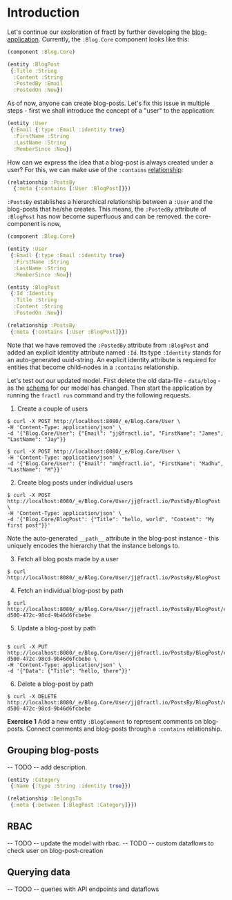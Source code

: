 # Introduction

Let's continue our exploration of fractl by further developing the [blog-application](../quick-start.md). Currently, the
`:Blog.Core` component looks like this:

```clojure
(component :Blog.Core)

(entity :BlogPost
 {:Title :String
  :Content :String
  :PostedBy :Email
  :PostedOn :Now})
```

As of now, anyone can create blog-posts. Let's fix this issue in multiple steps - first we shall introduce the concept
of a "user" to the application:

```clojure
(entity :User
 {:Email {:type :Email :identity true}
  :FirstName :String
  :LastName :String
  :MemberSince :Now})
```

How can we express the idea that a blog-post is always created under a user? For this, we can make use of the
`:contains` [relationship](language/data-model/relationship.md):

```clojure
(relationship :PostsBy
  {:meta {:contains [:User :BlogPost]}})
```

`:PostsBy` establishes a hierarchical relationship between a `:User` and the blog-posts that he/she creates. This means,
the `:PostedBy` attribute of `:BlogPost` has now become superfluous and can be removed. the core-component is now,

```clojure
(component :Blog.Core)

(entity :User
 {:Email {:type :Email :identity true}
  :FirstName :String
  :LastName :String
  :MemberSince :Now})

(entity :BlogPost
 {:Id :Identity
  :Title :String
  :Content :String
  :PostedOn :Now})

(relationship :PostsBy
 {:meta {:contains [:User :BlogPost]}})

```
Note that we have removed the `:PostedBy` attribute from `:BlogPost` and added an explicit identity attribute named `:Id`.
Its type `:Identity` stands for an auto-generated uuid-string. An explicit identity attribute is required for entities that
become child-nodes in a `:contains` relationship.

Let's test out our updated model. First delete the old data-file - `data/blog` - as the [schema](concepts/schema-migration.md)
for our model has changed. Then start the application by running the `fractl run` command and try the following requests.

1. Create a couple of users

```shell
$ curl -X POST http://localhost:8080/_e/Blog.Core/User \
-H 'Content-Type: application/json' \
-d '{"Blog.Core/User": {"Email": "jj@fractl.io", "FirstName": "James", "LastName": "Jay"}}

$ curl -X POST http://localhost:8080/_e/Blog.Core/User \
-H 'Content-Type: application/json' \
-d '{"Blog.Core/User": {"Email": "mm@fractl.io", "FirstName": "Madhu", "LastName": "M"}}'
```

2. Create blog posts under individual users

```shell
$ curl -X POST http://localhost:8080/_e/Blog.Core/User/jj@fractl.io/PostsBy/BlogPost \
-H 'Content-Type: application/json' \
-d '{"Blog.Core/BlogPost": {"Title": "hello, world", "Content": "My first post"}}'
```

Note the auto-generated `__path__` attribute in the blog-post instance - this uniquely encodes the hierarchy
that the instance belongs to.

3. Fetch all blog posts made by a user

```shell
$ curl http://localhost:8080/_e/Blog.Core/User/jj@fractl.io/PostsBy/BlogPost
```

4. Fetch an individual blog-post by path

```shell
$ curl http://localhost:8080/_e/Blog.Core/User/jj@fractl.io/PostsBy/BlogPost/e51406f6-d500-472c-98cd-9b46d6fcbebe
```

5. Update a blog-post by path

```shell

$ curl -X PUT http://localhost:8080/_e/Blog.Core/User/jj@fractl.io/PostsBy/BlogPost/e51406f6-d500-472c-98cd-9b46d6fcbebe \
-H 'Content-Type: application/json' \
-d '{"Data": {"Title": "hello, there"}}'
```

6. Delete a blog-post by path

```shell
$ curl -X DELETE http://localhost:8080/_e/Blog.Core/User/jj@fractl.io/PostsBy/BlogPost/e51406f6-d500-472c-98cd-9b46d6fcbebe
```

**Exercise 1** Add a new entity `:BlogComment` to represent comments on blog-posts. Connect comments and blog-posts through
a `:contains` relationship.

## Grouping blog-posts

 -- TODO -- add description.

```clojure
(entity :Category
 {:Name {:type :String :identity true}})

(relationship :BelongsTo
 {:meta {:between [:BlogPost :Category]}})
```

## RBAC

 -- TODO -- update the model with rbac.
 -- TODO -- custom dataflows to check user on blog-post-creation

## Querying data

 -- TODO -- queries with API endpoints and dataflows
